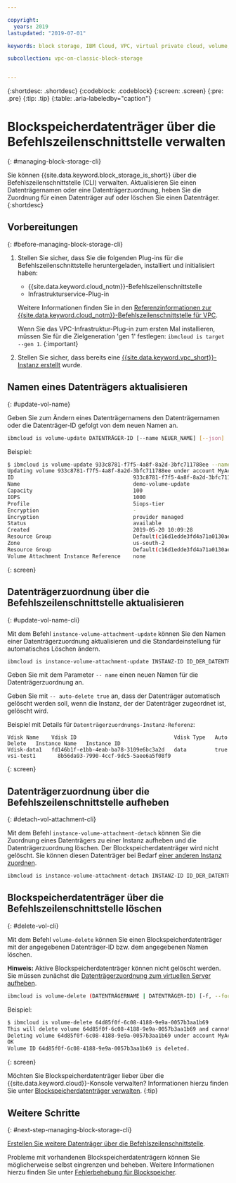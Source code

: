 ```yaml
---

copyright:
  years: 2019
lastupdated: "2019-07-01"

keywords: block storage, IBM Cloud, VPC, virtual private cloud, volume, volume attachment, data storage, virtual server instance, instance

subcollection: vpc-on-classic-block-storage


---
```


{:shortdesc: .shortdesc}
{:codeblock: .codeblock}
{:screen: .screen}
{:pre: .pre}
{:tip: .tip}
{:table: .aria-labeledby="caption"}

# Blockspeicherdatenträger über die Befehlszeilenschnittstelle verwalten
{: #managing-block-storage-cli}

Sie können {{site.data.keyword.block_storage_is_short}} über die Befehlszeilenschnittstelle (CLI) verwalten. Aktualisieren Sie einen Datenträgernamen oder eine Datenträgerzuordnung, heben Sie die Zuordnung für einen Datenträger auf oder löschen Sie einen Datenträger.
{:shortdesc}

## Vorbereitungen
{: #before-managing-block-storage-cli}

1. Stellen Sie sicher, dass Sie die folgenden Plug-ins für die Befehlszeilenschnittstelle heruntergeladen, installiert und initialisiert haben:
    * {{site.data.keyword.cloud_notm}}-Befehlszeilenschnittstelle
    * Infrastrukturservice-Plug-in

   Weitere Informationen finden Sie in den [Referenzinformationen zur {{site.data.keyword.cloud_notm}}-Befehlszeilenschnittstelle für VPC](/docs/vpc-infrastructure-cli-plugin?topic=vpc-infrastructure-cli-plugin-vpc-reference). 
   
   Wenn Sie das VPC-Infrastruktur-Plug-in zum ersten Mal installieren, müssen Sie für die Zielgeneration 'gen 1' festlegen: `ibmcloud is target --gen 1`.
   {:important}
   
2. Stellen Sie sicher, dass bereits eine [{{site.data.keyword.vpc_short}}-Instanz erstellt](/docs/vpc-on-classic?topic=vpc-on-classic-getting-started) wurde. 

## Namen eines Datenträgers aktualisieren
{: #update-vol-name}

Geben Sie zum Ändern eines Datenträgernamens den Datenträgernamen oder die Datenträger-ID gefolgt von dem neuen Namen an.

```bash
ibmcloud is volume-update DATENTRÄGER-ID [--name NEUER_NAME] [--json]
```

Beispiel:

```bash
$ ibmcloud is volume-update 933c8781-f7f5-4a8f-8a2d-3bfc711788ee --name demo-volume-update
Updating volume 933c8781-f7f5-4a8f-8a2d-3bfc711788ee under account MyAccount 01 as user user1@mycompany.com...
ID                                      933c8781-f7f5-4a8f-8a2d-3bfc711788ee
Name                                    demo-volume-update
Capacity                                100
IOPS                                    1000
Profile                                 5iops-tier
Encryption                              -
Encryption                              provider managed
Status                                  available
Created                                 2019-05-20 10:09:28
Resource Group                          Default(c16d1edde3fd4a71a0130aed371405a0)
Zone                                    us-south-2
Resource Group                          Default(c16d1edde3fd4a71a0130aed371405a0)
Volume Attachment Instance Reference    none
```
{: screen}

## Datenträgerzuordnung über die Befehlszeilenschnittstelle aktualisieren
{: #update-vol-name-cli}

Mit dem Befehl `instance-volume-attachment-update` können Sie den Namen einer Datenträgerzuordnung aktualisieren und die Standardeinstellung für automatisches Löschen ändern.

```bash
ibmcloud is instance-volume-attachment-update INSTANZ-ID ID_DER_DATENTRÄGERZUORDNUNG [--name NEUER_NAME] [--auto-delete true | false] [--json]
```

Geben Sie mit dem Parameter `-- name` einen neuen Namen für die Datenträgerzuordnung an.

Geben Sie mit `-- auto-delete true` an, dass der Datenträger automatisch gelöscht werden soll, wenn die Instanz, der der Datenträger zugeordnet ist, gelöscht wird.

Beispiel mit Details für `Datenträgerzuordnungs-Instanz-Referenz`:

```
Vdisk Name    Vdisk ID                               Vdisk Type   Auto Delete   Instance Name   Instance ID
Vdisk-data1   fd146b1f-e1bb-4eab-ba78-3109e6bc3a2d   data         true          vsi-test1       8b56da93-7990-4ccf-9dc5-5aee6a5f08f9
```
{: screen}

## Datenträgerzuordnung über die Befehlszeilenschnittstelle aufheben
{: #detach-vol-attachment-cli}

Mit dem Befehl `instance-volume-attachment-detach` können Sie die Zuordnung eines Datenträgers zu einer Instanz aufheben und die Datenträgerzuordnung löschen. Der Blockspeicherdatenträger wird nicht gelöscht. Sie können diesen Datenträger bei Bedarf [einer anderen Instanz zuordnen](/docs/vpc-on-classic-block-storage?topic=vpc-on-classic-block-storage-attaching-block-storage-cli).

```bash
ibmcloud is instance-volume-attachment-detach INSTANZ-ID ID_DER_DATENTRÄGERZUORDNUNG [-f, --force]
```

## Blockspeicherdatenträger über die Befehlszeilenschnittstelle löschen
{: #delete-vol-cli}

Mit dem Befehl `volume-delete` können Sie einen Blockspeicherdatenträger mit der angegebenen Datenträger-ID bzw. dem angegebenen Namen löschen.

**Hinweis:** Aktive Blockspeicherdatenträger können nicht gelöscht werden. Sie müssen zunächst die [Datenträgerzuordnung zum virtuellen Server aufheben](#detach-vol-attachment-cli).

```bash
ibmcloud is volume-delete (DATENTRÄGERNAME | DATENTRÄGER-ID) [-f, --force]
```

Beispiel:

```bash
$ ibmcloud is volume-delete 64d85f0f-6c08-4188-9e9a-0057b3aa1b69
This will delete volume 64d85f0f-6c08-4188-9e9a-0057b3aa1b69 and cannot be undone. Continue?> y
Deleting volume 64d85f0f-6c08-4188-9e9a-0057b3aa1b69 under account MyAccount 01 as user user1@mycompany.com...
OK
Volume ID 64d85f0f-6c08-4188-9e9a-0057b3aa1b69 is deleted.
```
{: screen}

Möchten Sie Blockspeicherdatenträger lieber über die {{site.data.keyword.cloud}}-Konsole verwalten? Informationen hierzu finden Sie unter [Blockspeicherdatenträger verwalten](/docs/vpc-on-classic-block-storage?topic=vpc-on-classic-block-storage-managing-block-storage).
{:tip}

## Weitere Schritte
{: #next-step-managing-block-storage-cli}

[Erstellen Sie weitere Datenträger über die Befehlszeilenschnittstelle](/docs/vpc-on-classic-block-storage?topic=vpc-on-classic-block-storage-creating-block-storage-cli).

Probleme mit vorhandenen Blockspeicherdatenträgern können Sie möglicherweise selbst eingrenzen und beheben. Weitere Informationen hierzu finden Sie unter
[Fehlerbehebung für Blockspeicher](/docs/vpc-on-classic-block-storage?topic=vpc-on-classic-block-storage-troubleshoot).
